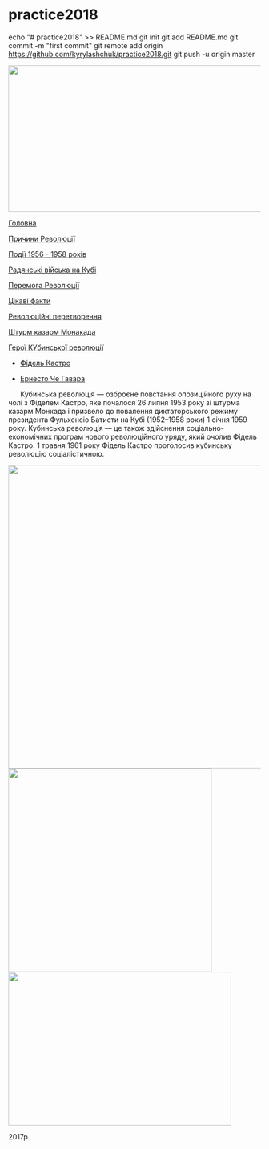 # practice2018
echo "# practice2018" >> README.md
git init
git add README.md
git commit -m "first commit"
git remote add origin https://github.com/kyrylashchuk/practice2018.git
git push -u origin master
<!DOCTYPE html>
<html class="nojs html css_verticalspacer" lang="ru-RU">
 <head>

  
  <title>Головна</title>
  <!-- CSS -->
  <link rel="stylesheet" type="text/css" href="css/site_global.css?crc=444006867"/>
  <link rel="stylesheet" type="text/css" href="css/master_______-a-_____.css?crc=384804241"/>
  <link rel="stylesheet" type="text/css" href="css/index.css?crc=3995999312" id="pagesheet"/>
 
   </head>
 <body>

  <div class="clearfix borderbox" id="page"><!-- group -->
   <div class="clip_frame grpelem" id="u2393" data-sizePolicy="fixed" data-pintopage="page_fixedLeft"><!-- image -->
    <img class="block" id="u2393_img" src="images/%d0%b2%d1%81%d1%82%d0%b0%d0%b2%d0%bb%d0%b5%d0%bd%d0%bd%d0%be%d0%b5%20%d0%b8%d0%b7%d0%be%d0%b1%d1%80%d0%b0%d0%b6%d0%b5%d0%bd%d0%b8%d0%b5%201899x566.jpg?crc=470587210" alt="" width="980" height="292"/>
   </div>
   <div class="clearfix grpelem" id="pu2371"><!-- column -->
    <div class="rounded-corners colelem" id="u2371"><!-- simple frame --></div>
    <div class="clearfix colelem" id="pu2382"><!-- group -->
     <div class="rounded-corners clearfix grpelem" id="u2382"><!-- group -->
      <div class="clearfix grpelem" id="pmenuu2276"><!-- column -->
       <nav class="MenuBar rounded-corners clearfix colelem" id="menuu2276" data-sizePolicy="fixed" data-pintopage="page_fluidx"><!-- horizontal box -->
        <div class="MenuItemContainer clearfix grpelem" id="u2319"><!-- vertical box -->
         <a class="nonblock nontext MenuItem MenuItemWithSubMenu MuseMenuActive rounded-corners clearfix colelem" id="u2320" href="index.html"><!-- horizontal box --><div class="MenuItemLabel NoWrap clearfix grpelem" id="u2322-4" data-sizePolicy="fixed" data-pintopage="page_fixedLeft"><!-- content --><p>Головна</p></div></a>
        </div>
        <div class="MenuItemContainer clearfix grpelem" id="u2284"><!-- vertical box -->
         <a class="nonblock nontext MenuItem MenuItemWithSubMenu rounded-corners clearfix colelem" id="u2285" href="%d0%bf%d1%80%d0%b8%d1%87%d0%b8%d0%bd%d0%b8-%d1%80%d0%b5%d0%b2%d0%be%d0%bb%d1%8e%d1%86%d1%96%d1%97.html"><!-- horizontal box --><div class="MenuItemLabel NoWrap clearfix grpelem" id="u2286-4" data-sizePolicy="fixed" data-pintopage="page_fixedLeft"><!-- content --><p>Причини Революції</p></div></a>
        </div>
        <div class="MenuItemContainer clearfix grpelem" id="u2277"><!-- vertical box -->
         <a class="nonblock nontext MenuItem MenuItemWithSubMenu rounded-corners clearfix colelem" id="u2280" href="%d0%bf%d0%be%d0%b4%d1%96%d1%97-%d1%80%d0%be%d0%ba%d1%96%d0%b2.html"><!-- horizontal box --><div class="MenuItemLabel NoWrap clearfix grpelem" id="u2283-4" data-sizePolicy="fixed" data-pintopage="page_fixedLeft"><!-- content --><p>Події 1956 - 1958 років</p></div></a>
        </div>
        <div class="MenuItemContainer clearfix grpelem" id="u2312"><!-- vertical box -->
         <a class="nonblock nontext MenuItem MenuItemWithSubMenu rounded-corners clearfix colelem" id="u2313" href="%d1%80%d1%8f%d0%b4%d1%96%d0%b0%d0%bd%d1%81%d1%8c%d0%ba%d1%96-%d0%b2%d1%96%d0%b9%d1%81%d1%8c%d0%ba%d0%b0.html"><!-- horizontal box --><div class="MenuItemLabel NoWrap clearfix grpelem" id="u2316-4" data-sizePolicy="fixed" data-pintopage="page_fixedLeft"><!-- content --><p>Радянські війська на Кубі</p></div></a>
        </div>
        <div class="MenuItemContainer clearfix grpelem" id="u2291"><!-- vertical box -->
         <a class="nonblock nontext MenuItem MenuItemWithSubMenu rounded-corners clearfix colelem" id="u2292" href="%d0%bf%d0%b5%d1%80%d0%b5%d0%bc%d0%be%d0%b3%d0%b0-%d0%b2-%d1%80%d0%b5%d0%b2%d0%be%d0%bb%d1%8e%d1%86%d1%96%d1%97.html"><!-- horizontal box --><div class="MenuItemLabel NoWrap clearfix grpelem" id="u2294-4" data-sizePolicy="fixed" data-pintopage="page_fixedLeft"><!-- content --><p>Перемога Революції</p></div></a>
        </div>
        <div class="MenuItemContainer clearfix grpelem" id="u2298"><!-- vertical box -->
         <a class="nonblock nontext MenuItem MenuItemWithSubMenu rounded-corners clearfix colelem" id="u2299" href="%d1%86%d1%96%d0%b5%d0%ba%d0%b0%d0%b2%d1%96-%d1%84%d0%b0%d0%ba%d1%82%d0%b8.html"><!-- horizontal box --><div class="MenuItemLabel NoWrap clearfix grpelem" id="u2302-4" data-sizePolicy="fixed" data-pintopage="page_fixedLeft"><!-- content --><p>Цікаві факти</p></div></a>
        </div>
       </nav>
       <nav class="MenuBar rounded-corners clearfix colelem" id="menuu2328" data-sizePolicy="fixed" data-pintopage="page_fluidx"><!-- horizontal box -->
        <div class="MenuItemContainer clearfix grpelem" id="u2329"><!-- vertical box -->
         <a class="nonblock nontext MenuItem MenuItemWithSubMenu rounded-corners clearfix colelem" id="u2332" href="%d1%80%d0%b5%d0%b2%d0%be%d0%bb%d1%8e%d1%86%d1%96%d0%b9%d0%bd%d1%96-%d0%bf%d0%b5%d1%80%d0%b5%d1%82%d0%b2%d0%be%d1%80%d0%b5%d0%bd%d0%bd%d1%8f.html"><!-- horizontal box --><div class="MenuItemLabel NoWrap clearfix grpelem" id="u2333-4" data-sizePolicy="fixed" data-pintopage="page_fixedLeft"><!-- content --><p>Революційні перетворення</p></div></a>
        </div>
        <div class="MenuItemContainer clearfix grpelem" id="u2364"><!-- vertical box -->
         <a class="nonblock nontext MenuItem MenuItemWithSubMenu rounded-corners clearfix colelem" id="u2365" href="%d1%88%d1%82%d1%83%d1%80%d0%bc-%d0%ba%d0%b0%d0%b7%d0%b0%d1%80%d0%bc-%d0%bc%d0%be%d0%bd%d0%b0%d0%ba%d0%b0%d0%b4%d0%b0.html"><!-- horizontal box --><div class="MenuItemLabel NoWrap clearfix grpelem" id="u2367-4" data-sizePolicy="fixed" data-pintopage="page_fixedLeft"><!-- content --><p>Штурм казарм Монакада</p></div></a>
        </div>
        <div class="MenuItemContainer clearfix grpelem" id="u2350"><!-- vertical box -->
         <a class="nonblock nontext MenuItem MenuItemWithSubMenu rounded-corners clearfix colelem" id="u2353" href="%d0%b3%d0%b5%d1%80%d0%be%d1%97-%d0%ba%d1%83%d0%b1%d0%b8%d0%bd%d1%81%d1%8c%d0%ba%d0%be%d1%97-%d1%80%d0%b5%d0%b2%d0%be%d0%bb%d1%8e%d1%86%d1%96%d1%97.html"><!-- horizontal box --><div class="MenuItemLabel NoWrap clearfix grpelem" id="u2355-4" data-sizePolicy="fixed" data-pintopage="page_fixedLeft"><!-- content --><p>Герої КУбинської революції</p></div></a>
         <div class="SubMenu MenuLevel1 clearfix" id="u2351"><!-- vertical box -->
          <ul class="SubMenuView rounded-corners clearfix colelem" id="u2352"><!-- vertical box -->
           <li class="MenuItemContainer clearfix colelem" id="u3360"><!-- horizontal box --><a class="nonblock nontext MenuItem MenuItemWithSubMenu rounded-corners clearfix grpelem" id="u3362" href="%d1%84%d1%96%d0%b4%d0%b5%d0%bb%d1%8c-%d0%ba%d0%b0%d1%81%d1%82%d1%80%d0%be.html"><!-- horizontal box --><div class="MenuItemLabel NoWrap clearfix grpelem" id="u3366-4" data-sizePolicy="fixed" data-pintopage="page_fixedLeft"><!-- content --><p>Фідель Кастро</p></div></a></li>
           <li class="MenuItemContainer clearfix colelem" id="u3513"><!-- horizontal box --><a class="nonblock nontext MenuItem MenuItemWithSubMenu rounded-corners clearfix grpelem" id="u3516" href="%d0%b5%d1%80%d0%bd%d0%b5%d1%81%d1%82%d0%be-%d1%87%d0%b5-%d0%b3%d0%b0%d0%b2%d0%b0%d1%80%d0%b0.html"><!-- horizontal box --><div class="MenuItemLabel NoWrap clearfix grpelem" id="u3517-4" data-sizePolicy="fixed" data-pintopage="page_fixedLeft"><!-- content --><p>Ернесто Че Гавара</p></div></a></li>
          </ul>
         </div>
        </div>
       </nav>
       <div class="clearfix colelem" id="u829-4" data-sizePolicy="fixed" data-pintopage="page_fluidx"><!-- content -->
        <p>&nbsp;&nbsp;&nbsp;&nbsp;&nbsp; Кубинська революція — озброєне повстання опозиційного руху на чолі з Фіделем Кастро, яке почалося 26 липня 1953 року зі штурма казарм Монкада і призвело до повалення диктаторського режиму президента Фульхенсіо Батисти на Кубі (1952–1958 роки) 1 січня 1959 року. Кубинська революція — це також здійснення соціально-економічних програм нового революційного уряду, який очолив Фідель Кастро. 1 травня 1961 року Фідель Кастро проголосив кубинську революцію соціалістичною.</p>
       </div>
      </div>
     </div>
     <div class="grpelem" id="u845"><!-- simple frame --></div>
    </div>
   </div>
   <div class="clearfix grpelem" id="pu851"><!-- column -->
    <div class="clip_frame colelem" id="u851" data-sizePolicy="fixed" data-pintopage="page_fixedLeft"><!-- image -->
     <img class="block" id="u851_img" src="images/%d0%b2%d1%81%d1%82%d0%b0%d0%b2%d0%bb%d0%b5%d0%bd%d0%bd%d0%be%d0%b5%20%d0%b8%d0%b7%d0%be%d0%b1%d1%80%d0%b0%d0%b6%d0%b5%d0%bd%d0%b8%d0%b5%201016x713.jpg?crc=4184033386" alt="" width="862" height="605"/>
    </div>
    <div class="clearfix colelem" id="pu896"><!-- group -->
     <div class="clip_frame grpelem" id="u896" data-sizePolicy="fixed" data-pintopage="page_fixedLeft"><!-- image -->
      <img class="block" id="u896_img" src="images/%d0%b2%d1%81%d1%82%d0%b0%d0%b2%d0%bb%d0%b5%d0%bd%d0%bd%d0%be%d0%b5%20%d0%b8%d0%b7%d0%be%d0%b1%d1%80%d0%b0%d0%b6%d0%b5%d0%bd%d0%b8%d0%b5%20406x406.jpg?crc=55853007" alt="" width="406" height="406"/>
     </div>
     <div class="clip_frame grpelem" id="u905" data-sizePolicy="fixed" data-pintopage="page_fixedLeft"><!-- image -->
      <img class="block" id="u905_img" src="images/%d0%b2%d1%81%d1%82%d0%b0%d0%b2%d0%bb%d0%b5%d0%bd%d0%bd%d0%be%d0%b5%20%d0%b8%d0%b7%d0%be%d0%b1%d1%80%d0%b0%d0%b6%d0%b5%d0%bd%d0%b8%d0%b5%20572x393.jpg?crc=422066047" alt="" width="445" height="306"/>
     </div>
    </div>
   </div>
   <div class="verticalspacer" data-offset-top="1704" data-content-above-spacer="1704" data-content-below-spacer="68" data-sizePolicy="fixed" data-pintopage="page_fixedLeft"></div>
   <div class="clearfix grpelem" id="u2573-4" data-muse-temp-textContainer-sizePolicy="true" data-muse-temp-textContainer-pinning="true"><!-- content -->
    <p>2017р.</p>
   </div>
  </div>
  
   </body>
</html>
